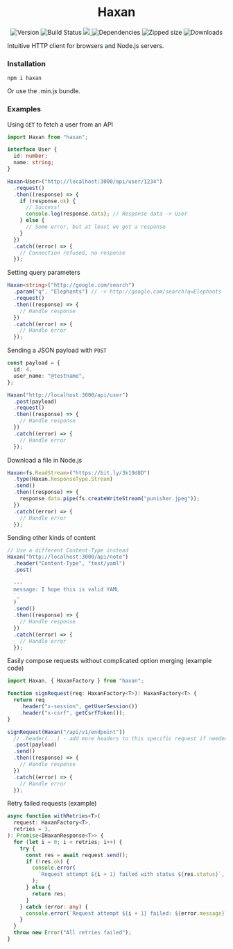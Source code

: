 <h1 align="center">Haxan</h1>

<p align="center">
  <img src="https://badge.fury.io/js/haxan.svg" alt="Version">
  <img src="https://github.com/marvin-j97/haxan/workflows/Node.js%20CI/badge.svg" alt="Build Status">
  <a href="https://codecov.io/gh/marvin-j97/haxan">
    <img src="https://codecov.io/gh/marvin-j97/haxan/branch/dev/graph/badge.svg?token=HG18ZHO57K"/>
  </a>
  <img src="https://img.shields.io/david/dotvirus/haxan" alt="Dependencies">
  <img src="https://img.shields.io/bundlephobia/minzip/haxan" alt="Zipped size">
  <img src="https://img.shields.io/npm/dw/haxan" alt="Downloads">
</p>

Intuitive HTTP client for browsers and Node.js servers.

### Installation

```
npm i haxan
```

Or use the .min.js bundle.

### Examples

Using `GET` to fetch a user from an API

```typescript
import Haxan from "haxan";

interface User {
  id: number;
  name: string;
}

Haxan<User>("http://localhost:3000/api/user/1234")
  .request()
  .then((response) => {
    if (response.ok) {
      // Success!
      console.log(response.data); // Response data -> User
    } else {
      // Some error, but at least we got a response
    }
  })
  .catch((error) => {
    // Connection refused, no response
  });
```

Setting query parameters

```typescript
Haxan<string>("http://google.com/search")
  .param("q", "Elephants") // -> http://google.com/search?q=Elephants
  .request()
  .then((response) => {
    // Handle response
  })
  .catch((error) => {
    // Handle error
  });
```

Sending a JSON payload with `POST`

```typescript
const payload = {
  id: 4,
  user_name: "@testname",
};

Haxan("http://localhost:3000/api/user")
  .post(payload)
  .request()
  .then((response) => {
    // Handle response
  })
  .catch((error) => {
    // Handle error
  });
```

Download a file in Node.js

```typescript
Haxan<fs.ReadStream>("https://bit.ly/3k19d8D")
  .type(Haxan.ResponseType.Stream)
  .send()
  .then((response) => {
    response.data.pipe(fs.createWriteStream("punisher.jpeg"));
  })
  .catch((error) => {
    // Handle error
  });
```

Sending other kinds of content

```typescript
// Use a different Content-Type instead
Haxan("http://localhost:3000/api/note")
  .header("Content-Type", "text/yaml")
  .post(
    `
  ---
  message: I hope this is valid YAML
  `,
  )
  .send()
  .then((response) => {
    // Handle response
  })
  .catch((error) => {
    // Handle error
  });
```

Easily compose requests without complicated option merging (example code)

```typescript
import Haxan, { HaxanFactory } from "haxan";

function signRequest(req: HaxanFactory<T>): HaxanFactory<T> {
  return req
    .header("x-session", getUserSession())
    .header("x-csrf", getCsrfToken());
}

signRequest(Haxan("/api/v1/endpoint"))
  // .header(...) - add more headers to this specific request if needed
  .post(payload)
  .send()
  .then((response) => {
    // Handle response
  })
  .catch((error) => {
    // Handle error
  });
```

Retry failed requests (example)

```typescript
async function withRetries<T>(
  request: HaxanFactory<T>,
  retries = 3,
): Promise<IHaxanResponse<T>> {
  for (let i = 0; i < retries; i++) {
    try {
      const res = await request.send();
      if (!res.ok) {
        console.error(
          `Request attempt ${i + 1} failed with status ${res.status}`,
        );
      } else {
        return res;
      }
    } catch (error: any) {
      console.error(`Request attempt ${i + 1} failed: ${error.message}`);
    }
  }
  throw new Error("All retries failed");
}
```
